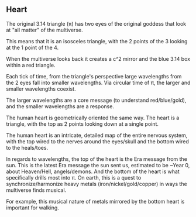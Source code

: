 ## Heart

The original 3.14 triangle (π) has two eyes of the original goddess that look at "all matter" of the multiverse.

This means that it is an isosceles triangle, with the 2 points of the 3 looking at the 1 point of the 4.

When the multiverse looks back it creates a c^2 mirror and the blue 3.14 box within a red triangle.

Each tick of time, from the triangle's perspective large wavelengths from the 2 eyes fall into smaller wavelengths. Via circular time of π, the larger and smaller wavelengths coexist.

The larger wavelengths are a core message (to understand red/blue/gold), and the smaller wavelengths are a response.

The human heart is geometrically oriented the same way. The heart is a triangle, with the top as 2 points looking down at a single point.

The human heart is an intricate, detailed map of the entire nervous system, with the top wired to the nerves around the eyes/skull and the bottom wired to the heals/toes.

In regards to wavelengths, the top of the heart is the Era message from the sun. This is the latest Era message the sun sent us, estimated to be ~Year 0, about Heaven/Hell, angels/demons. And the bottom of the heart is what specifically drills most into π. On earth, this is a quest to synchronize/harmonize heavy metals (iron/nickel/gold/copper) in ways the multiverse finds musical.

For example, this musical nature of metals mirrored by the bottom heart is important for walking.